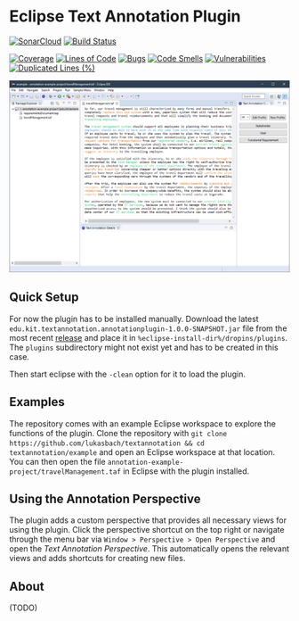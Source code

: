 # Eclipse Text Annotation Plugin

[![SonarCloud](https://sonarcloud.io/images/project_badges/sonarcloud-white.svg)](https://sonarcloud.io/dashboard?id=lukasbach_textannotation)
[![Build Status](https://travis-ci.com/lukasbach/textannotation.svg?branch=master)](https://travis-ci.com/lukasbach/textannotation)

[![Coverage](https://sonarcloud.io/api/project_badges/measure?project=lukasbach_textannotation&metric=coverage)](https://sonarcloud.io/dashboard?id=lukasbach_textannotation)
[![Lines of Code](https://sonarcloud.io/api/project_badges/measure?project=lukasbach_textannotation&metric=ncloc)](https://sonarcloud.io/dashboard?id=lukasbach_textannotation)
[![Bugs](https://sonarcloud.io/api/project_badges/measure?project=lukasbach_textannotation&metric=bugs)](https://sonarcloud.io/dashboard?id=lukasbach_textannotation)
[![Code Smells](https://sonarcloud.io/api/project_badges/measure?project=lukasbach_textannotation&metric=code_smells)](https://sonarcloud.io/dashboard?id=lukasbach_textannotation)
[![Vulnerabilities](https://sonarcloud.io/api/project_badges/measure?project=lukasbach_textannotation&metric=vulnerabilities)](https://sonarcloud.io/dashboard?id=lukasbach_textannotation)
[![Duplicated Lines (%)](https://sonarcloud.io/api/project_badges/measure?project=lukasbach_textannotation&metric=duplicated_lines_density)](https://sonarcloud.io/dashboard?id=lukasbach_textannotation)

![Plugin Screenshot](screenshot.png)

## Quick Setup

For now the plugin has to be installed manually. Download the latest ``edu.kit.textannotation.annotationplugin-1.0.0-SNAPSHOT.jar`` file from the most recent [release](https://github.com/lukasbach/textannotation/releases) and place it in ``%eclipse-install-dir%/dropins/plugins``. The ``plugins`` subdirectory might not exist yet and has to be created in this case.

Then start eclipse with the ``-clean`` option for it to load the plugin.

## Examples

The repository comes with an example Eclipse workspace to explore the functions of the plugin. Clone the repository with ``git clone https://github.com/lukasbach/textannotation && cd textannotation/example`` and open an Eclipse workspace at that location. You can then open the file ``annotation-example-project/travelManagement.taf`` in Eclipse with the plugin installed.

## Using the Annotation Perspective

The plugin adds a custom perspective that provides all necessary views for using the plugin. Click the perspective shortcut on the top right or navigate through the menu bar via ``Window > Perspective > Open Perspective`` and open the *Text Annotation Perspective*. This automatically opens the relevant views and adds shortcuts for creating new files.

## About
(TODO)
